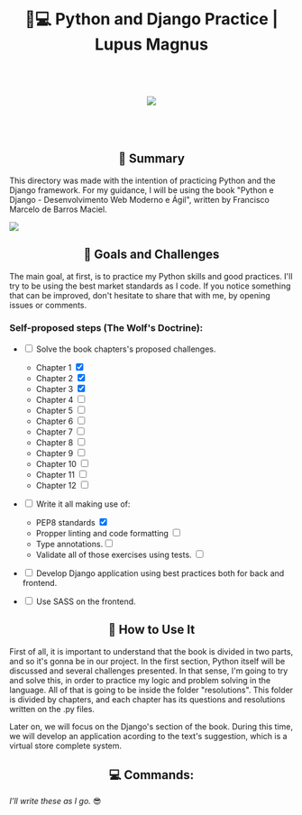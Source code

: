 <h1 align="center">
  📝💻 Python and Django Practice | Lupus Magnus
</h1>

<br>
<h1 align="center">
  <img align="center" src="https://twilio-cms-prod.s3.amazonaws.com/original_images/header.gif"/>  
</h1>

<br>

<br>
<h2 align="center"> 
📘 Summary </h2>
<p>
This directory was made with the intention of practicing Python and the Django framework. For my guidance, I will be using the book "Python e Django - Desenvolvimento Web Moderno e Ágil", written by Francisco Marcelo de Barros Maciel.
</p>
<img align="center" src="https://mir-s3-cdn-cf.behance.net/project_modules/fs/5c72ca101236233.5f19fb314ed2c.jpg"/>  
</h1>

<br>

<h2 align="center"> 📌 Goals and Challenges</h2>

The main goal, at first, is to practice my Python skills and good practices. I'll try to be using the best market standards as I code. If you notice something that can be improved, don't hesitate to share that with me, by opening issues or comments.

### Self-proposed steps (The Wolf's Doctrine):

- <input type="checkbox"/> Solve the book chapters's proposed challenges.

  - Chapter 1 <input type="checkbox" checked/>
  - Chapter 2 <input type="checkbox" checked/>
  - Chapter 3 <input type="checkbox" checked/>
  - Chapter 4 <input type="checkbox"/>
  - Chapter 5 <input type="checkbox"/>
  - Chapter 6 <input type="checkbox"/>
  - Chapter 7 <input type="checkbox"/>
  - Chapter 8 <input type="checkbox"/>
  - Chapter 9 <input type="checkbox"/>
  - Chapter 10 <input type="checkbox"/>
  - Chapter 11 <input type="checkbox"/>
  - Chapter 12 <input type="checkbox"/>

- <input type="checkbox"/> Write it all making use of:

  - PEP8 standards <input type="checkbox" checked/>
  - Propper linting and code formatting <input type="checkbox"/>
  - Type annotations.<input type="checkbox"/>
  - Validate all of those exercises using tests. <input type="checkbox"/>

- <input type="checkbox"/> Develop Django application using best practices both for back and frontend.
- <input type="checkbox"/> Use SASS on the frontend.

<h2 align="center"> 🤔  How to Use It </h2>

<p>First of all, it is important to understand that the book is divided in two parts, and so it's gonna be in our project. In the first section, Python itself will be discussed and several challenges presented. In that sense, I'm going to try and solve this, in order to practice my logic and problem solving in the language. All of that is going to be inside the folder "resolutions". This folder is divided by chapters, and each chapter has its questions and resolutions written on the .py files.</p>
<p>
Later on, we will focus on the Django's section of the book. During this time, we will develop an application acording to the text's suggestion, which is a virtual store complete system.
</p>

<h2 align="center">💻 Commands: </h2>

_I'll write these as I go._ 😎

